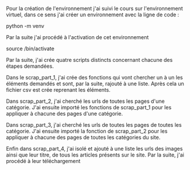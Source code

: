 Pour la création de l'environnement j'ai suivi le cours sur l'environnement virtuel, dans ce sens j'ai créer un environnement avec la ligne de code :

python -m venv <nomenvironnement>

Par la suite j'ai procédé à l'activation de cet environnement

source <nomenvironnement>/bin/activate

Par la suite, j'ai crée quatre scripts distincts concernant chacune des étapes demandées.

Dans le scrap_part_1, j'ai crée des fonctions qui vont chercher un à un les éléments demandés et sont, par la suite, rajouté à une liste. 
Après cela un fichier csv est crée reprenant les éléments. 

Dans scrap_part_2, j'ai cherché les urls de toutes les pages d'une catégorie. J'ai ensuite importé les fonctions de scrap_part_1 pour les appliquer à chacune des pages d'une catégorie.

Dans scrap_part_3, j'ai cherché les urls de toutes les pages de toutes les catégorie. J'ai ensuite importé la fonction de scrap_part_2 pour les appliquer à chacune des pages de toutes les catégories du site.

Enfin dans scrap_part_4, j'ai isolé et ajouté à une liste les urls des images ainsi que leur titre, de tous les articles présents sur le site. Par la suite, j'ai procédé à leur téléchargement

 
 
 
 